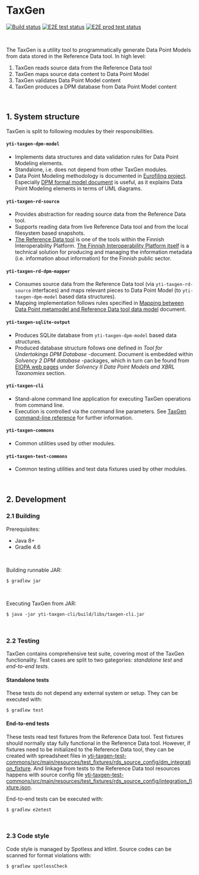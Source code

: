 # TaxGen

[![Build status](https://github.com/VRK-YTI/yti-taxgen/workflows/build/badge.svg)](#)
[![E2E test status](https://github.com/VRK-YTI/yti-taxgen/workflows/e2e%20test%20nightly/badge.svg)](#)
[![E2E prod test status](https://github.com/VRK-YTI/yti-taxgen/workflows/e2e%20prod%20test%20nightly/badge.svg)](#)

<br/>

The TaxGen is a utility tool to programmatically generate Data Point Models from data stored in the Reference Data tool. In high level:

1. TaxGen reads source data from the Reference Data tool
2. TaxGen maps source data content to Data Point Model
3. TaxGen validates Data Point Model content
4. TaxGen produces a DPM database from Data Point Model content

<br/>

## 1. System structure

TaxGen is split to following modules by their responsibilities.


#### `yti-taxgen-dpm-model`
- Implements data structures and data validation rules for Data Point Modeling elements.
- Standalone, i.e. does not depend from other TaxGen modules.
- Data Point Modeling methodology is documented in [Eurofiling project](http://www.eurofiling.info/dpm/index.shtml). Especially [DPM formal model document](http://www.eba.europa.eu/documents/10180/632822/Description+of+DPM+formal+model.pdf) is useful, as it explains Data Point Modeling elements in terms of UML diagrams. 


#### `yti-taxgen-rd-source`
- Provides abstraction for reading source data from the Reference Data tool.
- Supports reading data from live Reference Data tool and from the local filesystem based snapshots.
- [The Reference Data tool](https://koodistot.suomi.fi/) is one of the tools within the Finnish Interoperability Platform. [The Finnish Interoperability Platform itself](https://yhteentoimiva.suomi.fi/en/) is a technical solution for producing and managing the information metadata (i.e. information about information) for the Finnish public sector.


#### `yti-taxgen-rd-dpm-mapper`
- Consumes source data from the Reference Data tool (via `yti-taxgen-rd-source` interfaces) and maps relevant pieces to Data Point Model (to `yti-taxgen-dpm-model` based data structures).
- Mapping implementation follows rules specified in [Mapping between Data Point metamodel and Reference Data tool data model](docs/data-point-metamodel-mapping-to-reference-data-tool.md) document.


#### `yti-taxgen-sqlite-output`
- Produces SQLite database from `yti-taxgen-dpm-model` based data structures.
- Produced database structure follows one defined in *Tool for Undertakings DPM Database* -document. Document is embedded within *Solvency 2 DPM database* -packages, which in turn can be found from [EIOPA web pages](https://eiopa.europa.eu/) under *Solvency II Data Point Models and XBRL Taxonomies* section.


#### `yti-taxgen-cli`
- Stand-alone command line application for executing TaxGen operations from command line.
- Execution is controlled via the command line parameters. See [TaxGen command-line reference](docs/taxgen-command-line-reference.md) for further information.


#### `yti-taxgen-commons`
- Common utilities used by other modules.


####  `yti-taxgen-test-commons`
- Common testing utilities and test data fixtures used by other modules.

<br/>

## 2. Development

### 2.1 Building

Prerequisites:

- Java 8+
- Gradle 4.6

<br/>

Building runnable JAR:

`$ gradlew jar`

<br/>

Executing TaxGen from JAR:

`$ java -jar yti-taxgen-cli/build/libs/taxgen-cli.jar `

<br/>

### 2.2 Testing

TaxGen contains comprehensive test suite, covering most of the TaxGen functionality. Test cases are split to two gategories: *standalone test* and *end-to-end tests*.


#### Standalone tests

These tests do not depend any external system or setup. They can be executed with:

`$ gradlew test`



#### End-to-end tests

These tests read test fixtures from the Reference Data tool. Test fixtures should normally stay fully functional in the Reference Data tool. However, if fixtures need to be initialized to the Reference Data tool, they can be created with spreadsheet files in [yti-taxgen-test-commons/src/main/resources/test_fixtures/rds_source_config/dm_integration_fixture](yti-taxgen-test-commons/src/main/resources/test_fixtures/rds_source_config/dm_integration_fixture). And linkage from tests to the Reference Data tool resources happens with  source config file [yti-taxgen-test-commons/src/main/resources/test_fixtures/rds_source_config/integration_fixture.json](yti-taxgen-test-commons/src/main/resources/test_fixtures/rds_source_config/integration_fixture.json).

End-to-end tests can be executed with:

`$ gradlew e2etest`

<br/>

### 2.3 Code style 

Code style is managed by Spotless and ktlint. Source codes can be scanned for format violations with: 

`$ gradlew spotlessCheck`



